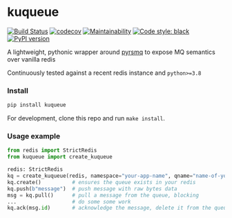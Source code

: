 # kuqueue
[![Build Status](https://travis-ci.org/yehonatanz/kuqueue.svg?branch=main)](https://travis-ci.org/yehonatanz/kuqueue)
[![codecov](https://codecov.io/gh/yehonatanz/kuqueue/branch/main/graph/badge.svg?token=01O6IAXMR2)](https://codecov.io/gh/yehonatanz/kuqueue)
[![Maintainability](https://api.codeclimate.com/v1/badges/58887c887dd7298f0d55/maintainability)](https://codeclimate.com/github/yehonatanz/kuqueue/maintainability)
[![Code style: black](https://img.shields.io/badge/code%20style-black-000000.svg)](https://github.com/psf/black)
[![PyPI version](https://badge.fury.io/py/kuqueue.svg)](https://badge.fury.io/py/kuqueue)

A lightweight, pythonic wrapper around [pyrsmq](https://github.com/mlasevich/PyRSMQ) to expose MQ semantics over vanilla redis

Continuously tested against a recent redis instance and `python>=3.8`

### Install
```bash
pip install kuqueue
```

For development, clone this repo and run `make install`.

### Usage example
```python
from redis import StrictRedis
from kuqueue import create_kuqueue

redis: StrictRedis
kq = create_kuqueue(redis, namespace="your-app-name", qname="name-of-your-queue", default_job_timeout=30)
kq.create()          # ensures the queue exists in your redis
kq.push(b"message")  # push message with raw bytes data
msg = kq.pull()      # pull a message from the queue, blocking
...                  # do some some work
kq.ack(msg.id)       # acknowledge the message, delete it from the queue
```
